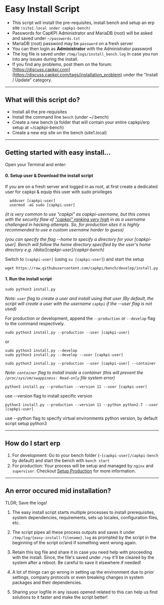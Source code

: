 # Easy Install Script

- This script will install the pre-requisites, install bench and setup an erp site `(site1.local under capkpi-bench)`
- Passwords for CapKPI Administrator and MariaDB (root) will be asked and saved under `~/passwords.txt`
- MariaDB (root) password may be `password` on a fresh server
- You can then login as **Administrator** with the Administrator password
- The log file is saved under `/tmp/logs/install_bench.log` in case you run into any issues during the install.
- If you find any problems, post them on the forum: [https://discuss.capkpi.com](https://discuss.capkpi.com/tags/installation_problem) under the "Install / Update" category.

---

## What will this script do?

- Install all the pre-requisites
- Install the command line `bench` (under ~/.bench)
- Create a new bench (a folder that will contain your entire capkpi/erp setup at ~/capkpi-bench)
- Create a new erp site on the bench (site1.local)

---

## Getting started with easy install...

Open your Terminal and enter:

#### 0. Setup user & Download the install script

If you are on a fresh server and logged in as root, at first create a dedicated user for capkpi
& equip this user with sudo privileges

```
  adduser [capkpi-user]
  usermod -aG sudo [capkpi-user]
```

*(it is very common to use "capkpi" as capkpi-username, but this comes with the security flaw of ["capkpi" ranking very high](https://www.reddit.com/r/dataisbeautiful/comments/b3sirt/i_deployed_over_a_dozen_cyber_honeypots_all_over/?st=JTJ0SC0Q&sh=76e05240) in as a username challenged in hacking attempts. So, for production sites it is highly recommended to use a custom username harder to guess)*

*(you can specify the flag --home to specify a directory for your [capkpi-user]. Bench will follow the home directory specified by the user's home directory e.g. /data/[capkpi-user]/capkpi-bench)*

Switch to `[capkpi-user]` (using `su [capkpi-user]`) and start the setup

	wget https://raw.githubusercontent.com/capkpi/bench/develop/install.py


#### 1. Run the install script

	sudo python3 install.py

*Note: `user` flag to create a user and install using that user (By default, the script will create a user with the username `capkpi` if the --user flag is not used)*

For production or development, append the `--production` or `--develop` flag to the command respectively.

	sudo python3 install.py --production --user [capkpi-user]

or

	sudo python3 install.py --develop
	sudo python3 install.py --develop --user [capkpi-user]

	sudo python3 install.py --production --user [capkpi-user] --container

*Note: `container` flag to install inside a container (this will prevent the `/proc/sys/vm/swappiness: Read-only` file system error)*


	python3 install.py --production --version 11 --user [capkpi-user]

use --version flag to install specific version

	python3 install.py --production --version 11 --python python2.7 --user [capkpi-user]

use --python flag to specify virtual environments python version, by default script setup python3

---

## How do I start erp

1. For development: Go to your bench folder (`~[capkpi-user]/capkpi-bench` by default) and start the bench with `bench start`
2. For production: Your process will be setup and managed by `nginx` and `supervisor`. Checkout [Setup Production](https://capkpi.io/docs/user/en/bench/guides/setup-production.html) for more information.

---

## An error occured mid installation?

TLDR; Save the logs!

1. The easy install script starts multiple processes to install prerequisites, system dependencies, requirements, sets up locales, configuration files, etc.

2. The script pipes all these process outputs and saves it under `/tmp/log/{easy-install-filename}.log` as prompted by the script in the beginning of the script or/and if something went wrong again.

3. Retain this log file and share it in case you need help with proceeding with the install. Since, the file's saved under `/tmp` it'll be cleared by the system after a reboot. Be careful to save it elsewhere if needed!

3. A lot of things can go wrong in setting up the environment due to prior settings, company protocols or even breaking changes in system packages and their dependencies.

4. Sharing your logfile in any issues opened related to this can help us find solutions to it faster and make the script better!

